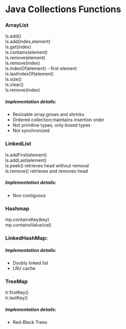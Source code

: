 # Java Collections Functions
### ArrayList
ls.add()  
ls.add(index,element)  
ls.get(index)  
ls.contains(element)  
ls.remove(element)  
ls.remove(index)  
ls.indexOf(element) - first element  
ls.lastIndexOf(element)  
ls.size()  
ls.clear()  
ls.remove(index)  

##### Implementation details:
* Resizable array:grows and shrinks
* Ordered collection;maintains insertion order
* Not primitive types, only boxed types
* Not synchronized

### LinkedList
ls.addFirst(element)  
ls.addLast(element)  
ls.peek() retrieves head without removal  
ls.remove() retrieves and removes head  

##### Implementation details:
* Non contiguous

### Hashmap
mp.containsKey(key)  
mp.containsValue(val)  

### LinkedHashMap: 
##### Implementation details:
* Doubly linked list
* LRU cache

### TreeMap 
tr.firstKey()  
tr.lastKey()  
##### Implementation details:
* Red-Black Trees
